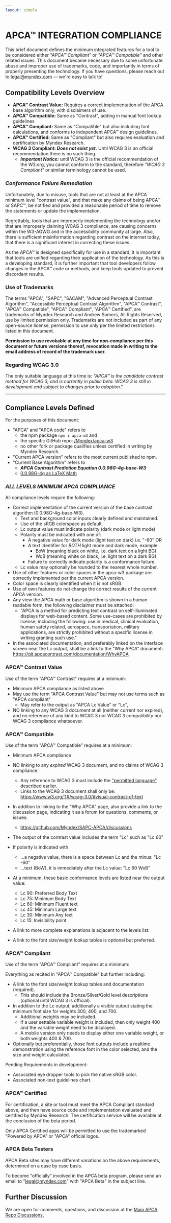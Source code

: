 ```yaml
---
layout: simple
---
```


# APC<span class="flipH">A</span>™ INTEGRATION COMPLIANCE
This brief document defines the minimum integrated features for a tool to be considered either _"APCA™ Compliant"_ or _"APCA™ Compatible"_ and other related issues. This document became necessary due to some unfortunate abuse and improper use of trademarks, code, and importantly in terms of properly presenting the technology. If you have questions, please reach out to legal@myndex.com — we're easy to talk to!

## Compatibility Levels Overview
- **APCA™ Contrast Value:** Requires a correct implementation of the APCA base algorithm only, with disclaimers of use.
- **APCA™ Compatible:** Same as "Contrast", adding in manual font lookup guidelines
- **APCA™ Compliant:** Same as "Compatible" but also including font calculations, and conforms to independent APCA™ design guidelines.
- **APCA™ Certified:** Same as "Compliant" but also requires evaluation and certification by Myndex Research.
- **WCAG&nbsp;3 Compliant: _Does not exist yet._** Until WCAG&nbsp;3 is an official recommendation  there is no such thing.
    - ***Important Notice:*** until WCAG&nbsp;3 is the official recommendation of the W3.org, you cannot conform to the standard, therefore _"WCAG&nbsp;3 Compliant"_ or similar terminology cannot be used.

### _Conformance Failure Remediation_
Unfortunately, due to misuse, tools that are not at least at the APCA minimum level "contrast value", and that make any claims of being APCA™ or SAPC™, be notified and provided a reasonable period of time to remove the statements or update the implementation.

Regrettably, tools that are improperly implementing the technology and/or that are improperly claiming WCAG&nbsp;3 compliance, are causing concerns within the W3-AGWG and in the accessibility community at large. Also, there is sufficient misinformation regarding contrast on the internet today, that there is a significant interest in correcting these issues.

As the APCA™ is designed specifically for use in a standard, it is important that tools are unified regarding their application of the technology. As this is a developing standard, it is further important that tool developers follow changes in the APCA™ code or methods, and keep tools updated to prevent discordant results.

### Use of Trademarks
The terms "APCA", "SAPC", "SACAM", "Advanced Perceptual Contrast Algorithm", "Accessible Perceptual Contrast Algorithm", "APCA™ Contrast", "APCA™ Compatible", "APCA™ Compliant", "APCA™ Certified", are trademarks of Myndex Research and Andrew Somers, All Rights Reserved, use by limited permission only. Trademarks are not included as part of any open-source license, permission to use only per the limited restrictions listed in this document. 

**Permission to use revokable at any time for non-compliance per this document or future versions thereof, revocation made in writing to the email address of record of the trademark user.**

### Regarding WCAG 3.0
The only suitable language at this time is: _"APCA™ is the candidate contrast method for WCAG&nbsp;3, and is currently in public beta. WCAG&nbsp;3 is still in development and subject to changes prior to adoption."_

----
## Compliance Levels Defined
For the purposes of this document: 
- "APCA" and "APCA code" refers to
    - the npm package ` npm i apca-w3 ` and
    - the specific GitHub repo: [/Myndex/apca-w3](https://github.com/Myndex/apca-w3)
    - no other fork or package qualifies unless certified in writing by Myndex Research.
- "Current APCA version" refers to the most current published to npm.
- "Current Base Algorithm" refers to
    - _**APCA Contrast Prediction Equation 0.0.98G-4g-base-W3**_
    - [0.0.98G-4g as LaTeX Math](https://github.com/Myndex/SAPC-APCA/blob/master/documentation/APCA-W3-LaTeX.md#latex-of-the-apca-w3-base-formula)

### _ALL LEVELS MINIMUM APCA COMPLIANCE_
All compliance levels require the following:
- Correct implementation of the current version of the base contrast algorithm (0.0.98G-4g-base-W3).
    - Text and background color inputs clearly defined and maintained.
    - Use of the sRGB colorspace as default.
    - Lc output value must indicate polarity (dark mode or light mode)
    - Polarity must be indicated with one of:
        - A negative value for dark mode (light text on dark) i.e. "-60" OR
        - A text identifier for _BOTH_ light mode and dark mode, example:
             - BoW (meaning black on white, i.e. dark text on a light BG)
             - WoB (meaning white on black, i.e. light text on a dark BG)
        - Failure to correctly indicate polarity is a conformance failure.
    - Lc value may optionally be rounded to the nearest whole number.
- Use of other features or color spaces in the apca-w3 package are correctly implemented per the current APCA version.
- Color space is clearly identified when it is not sRGB.
- Use of own features do not change the correct results of the current APCA version.
- Any view the APCA math or base algorithm is shown in a human readable form, the following disclaimer must be attached:
    - "APCA is a method for predicting text contrast on self-illuminated displays for web-based content. Some use-cases are prohibited by license, including the following: use in medical, clinical evaluation, human safety related, aerospace, transportation, military applications, are strictly prohibited without a specific license in writing granting such use."
- In the associated documentation, and preferably linked on the interface screen near the Lc output, shall be a link to the "Why APCA" document: https://git.apcacontrast.com/documentation/WhyAPCA


### APCA™ Contrast Value
Use of the term "APCA™ Contrast" requires at a minimum:
- Minimum APCA compliance as listed above
- May use the term "APCA Contrast Value" but may not use terms such as "APCA compliant" 
    - May refer to the output as "APCA Lc Value" or "Lc", 
- NO linking to any WCAG&nbsp;3 document at all (neither current nor expired), and no reference of any kind to WCAG&nbsp;3 nor WCAG&nbsp;3 compatibility nor WCAG&nbsp;3 compliance whatsoever.

### APCA™ Compatible
Use of the term "APCA™ Compatible" requires at a minimum:
- Minimum APCA compliance
- NO linking to any _expired_ WCAG&nbsp;3 document, and no claims of WCAG&nbsp;3 compliance.
    - Any reference to WCAG&nbsp;3 must include the <a href="#Regarding-WCAG-3.0">"permitted language"</a> described earlier.
    - Links to the WCAG&nbsp;3 document shall only be: https://www.w3.org/TR/wcag-3.0/#visual-contrast-of-text
- In addition to linking to the "Why APCA" page, also provide a link to the discussion page, indicating it as a forum for questions, comments, or issues:
    - https://github.com/Myndex/SAPC-APCA/discussions

- The output of the contrast value includes the term "Lc" such as "Lc 60"
- If polarity is indicated with
    - ...a negative value, there is a space between Lc and the minus: "Lc -60"
    - ...text (BoW), it is immediately after the Lc value: "Lc 60 WoB"
- At a minimum, these basic conformance levels are listed near the output value:
    - Lc 90: Preferred Body Text
    - Lc 75: Minimum Body Text
    - Lc 60: Minimum Fluent text
    - Lc 45: Minimum Large text
    - Lc 30: Minimum Any text
    - Lc 15: Invisibility point
- A link to more complete explanations is adjacent to the levels list.
- A link to the font size/weight lookup tables is optional but preferred.

### APCA™ Compliant
Use of the term "APCA™ Compliant" requires at a minimum:

Everything as recited in "APCA™ Compatible" but further including:
- A link to the font size/weight lookup tables and documentation (required).
    - This should include the Bronze/Silver/Gold level descriptions (optional until WCAG&nbsp;3 is official).
- In addition to the Lc output, additionally a visible output stating the minimum font size for weights 300, 400, and 700.
    - Additional weights may be included.
    - If a user settable variable weight is included, then only weight 400 and the variable weight need to be displayed.
    - A mobile version only needs to display either one variable weight, or both weights 400 & 700.
- Optionally but preferentially, those font outputs include a realtime demonstration using the reference font in the color selected, and the size and weight calculated.

Pending Requirements in development:
- Associated eye dropper tools to pick the native sRGB color.
- Associated non-text guidelines chart.

### APCA™ Certified
For certification, a site or tool must meet the APCA Compliant standard above, and then have source code and implementation evaluated and certified by Myndex Research. The certification service will be available at the conclusion of the beta period.

Only APCA Certified apps will be permitted to use the trademarked "Powered by APCA" or "APCA" official logos.

### APCA Beta Testers
APCA Beta sites may have different variations on the above requirements, determined on a case by case basis.

To become "officially" involved in the APCA beta program, please send an email to "legal@myndex.com" with "APCA Beta" in the subject line.


## Further Discussion
We are open for comments, questions, and discussion at the [Main APCA Repo Discussions.](https://github.com/Myndex/SAPC-APCA/discussions)



